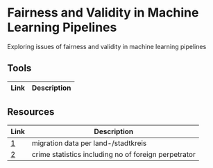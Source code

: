 # Fairness and Validity in Machine Learning Pipelines
Exploring issues of fairness and validity in machine learning pipelines

## Tools

| Link | Description |
| --- | ---|

## Resources

| Link | Description |
| --- | ---|
| [1](https://service.destatis.de/DE/karten/migration_integration_regionen.html) | migration data per land-/stadtkreis|  
| [2](https://www.bka.de/DE/AktuelleInformationen/StatistikenLagebilder/PolizeilicheKriminalstatistik/PKS2017/BKATabellen/bkaTabellenLaenderKreiseStaedteFaelle.html)| crime statistics including no of foreign perpetrator|

